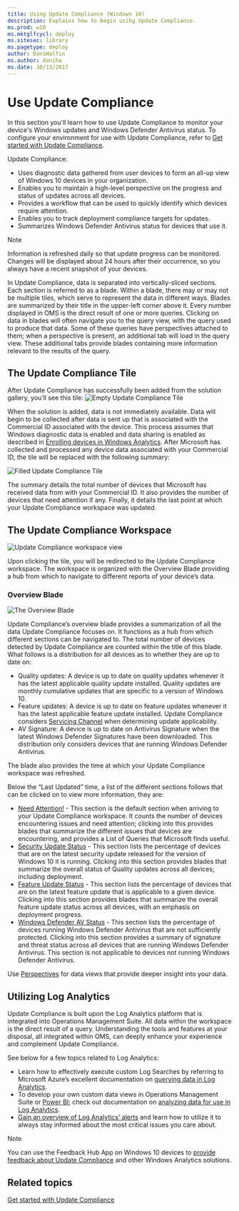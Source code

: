 ```yaml
---
title: Using Update Compliance (Windows 10)
description: Explains how to begin usihg Update Compliance.
ms.prod: w10
ms.mktglfcycl: deploy
ms.sitesec: library
ms.pagetype: deploy
author: DaniHalfin
ms.author: daniha
ms.date: 10/13/2017
---
```


# Use Update Compliance

In this section you'll learn how to use Update Compliance to monitor your device's Windows updates and Windows Defender Antivirus status. To configure your environment for use with Update Compliance, refer to [Get started with Update Compliance](update-compliance-get-started.md).


Update Compliance: 
- Uses diagnostic data gathered from user devices to form an all-up view of Windows 10 devices in your organization. 
- Enables you to maintain a high-level perspective on the progress and status of updates across all devices.
- Provides a workflow that can be used to quickly identify which devices require attention. 
- Enables you to track deployment compliance targets for updates.
- Summarizes Windows Defender Antivirus status for devices that use it.

>[!NOTE]
>Information is refreshed daily so that update progress can be monitored. Changes will be displayed about 24 hours after their occurrence, so you always have a recent snapshot of your devices.

In Update Compliance, data is separated into vertically-sliced sections. Each section is referred to as a blade. Within a blade, there may or may not be multiple tiles, which serve to represent the data in different ways. Blades are summarized by their title in the upper-left corner above it. Every number displayed in OMS is the direct result of one or more queries. Clicking on data in blades will often navigate you to the query view, with the query used to produce that data. Some of these queries have perspectives attached to them; when a perspective is present, an additional tab will load in the query view. These additional tabs provide blades containing more information relevant to the results of the query.

## The Update Compliance Tile

After Update Compliance has successfully been added from the solution gallery, you’ll see this tile:
![Empty Update Compliance Tile](images/uc-emptyworkspacetile.png)

When the solution is added, data is not immediately available. Data will begin to be collected after data is sent up that is associated with the Commercial ID associated with the device. This process assumes that Windows diagnostic data is enabled and data sharing is enabled as described in [Enrolling devices in Windows Analytics](windows-analytics-get-started.md). After Microsoft has collected and processed any device data associated with your Commercial ID, the tile will be replaced with the following summary:

![Filled Update Compliance Tile](images/uc-filledworkspacetile.png)

The summary details the total number of devices that Microsoft has received data from with your Commercial ID. It also provides the number of devices that need attention if any. Finally, it details the last point at which your Update Compliance workspace was updated. 

## The Update Compliance Workspace

![Update Compliance workspace view](images/uc-filledworkspaceview.png)

Upon clicking the tile, you will be redirected to the Update Compliance workspace. The workspace is organized with the Overview Blade providing a hub from which to navigate to different reports of your device’s data. 

### Overview Blade

![The Overview Blade](images/uc-overviewblade.png)

Update Compliance’s overview blade provides a summarization of all the data Update Compliance focuses on. It functions as a hub from which different sections can be navigated to. The total number of devices detected by Update Compliance are counted within the title of this blade. What follows is a distribution for all devices as to whether they are up to date on:
* Quality updates: A device is up to date on quality updates whenever it has the latest applicable quality update installed. Quality updates are monthly cumulative updates that are specific to a version of Windows 10.
* Feature updates: A device is up to date on feature updates whenever it has the latest applicable feature update installed. Update Compliance considers [Servicing Channel](waas-overview.md#servicing-channels) when determining update applicability. 
* AV Signature: A device is up to date on Antivirus Signature when the latest Windows Defender Signatures have been downloaded. This distribution only considers devices that are running Windows Defender Antivirus. 

The blade also provides the time at which your Update Compliance workspace was refreshed. 

Below the “Last Updated” time, a list of the different sections follows that can be clicked on to view more information, they are:
* [Need Attention!](update-compliance-need-attention.md) - This section is the default section when arriving to your Update Compliance workspace. It counts the number of devices encountering issues and need attention; clicking into this provides blades that summarize the different issues that devices are encountering, and provides a List of Queries that Microsoft finds useful.
* [Security Update Status](update-compliance-security-update-status.md) - This section lists the percentage of devices that are on the latest security update released for the version of Windows 10 it is running. Clicking into this section provides blades that summarize the overall status of Quality updates across all devices; including deployment. 
* [Feature Update Status](update-compliance-feature-update-status.md) - This section lists the percentage of devices that are on the latest feature update that is applicable to a given device. Clicking into this section provides blades that summarize the overall feature update status across all devices, with an emphasis on deployment progress. 
* [Windows Defender AV Status](update-compliance-wd-av-status.md) - This section lists the percentage of devices running Windows Defender Antivirus that are not sufficiently protected. Clicking into this section provides a summary of signature and threat status across all devices that are running Windows Defender Antivirus. This section is not applicable to devices not running Windows Defender Antivirus.  

Use [Perspectives](update-compliance-perspectives.md) for data views that provide deeper insight into your data.

## Utilizing Log Analytics

Update Compliance is built upon the Log Analytics platform that is integrated into Operations Management Suite. All data within the workspace is the direct result of a query. Understanding the tools and features at your disposal, all integrated within OMS, can deeply enhance your experience and complement Update Compliance. 

See below for a few topics related to Log Analytics: 
* Learn how to effectively execute custom Log Searches by referring to Microsoft Azure’s excellent documentation on [querying data in Log Analytics](https://docs.microsoft.com/azure/log-analytics/log-analytics-log-searches).
* To develop your own custom data views in Operations Management Suite or [Power BI](https://powerbi.microsoft.com/); check out documentation on [analyzing data for use in Log Analytics](https://docs.microsoft.com/azure/log-analytics/log-analytics-dashboards). 
* [Gain an overview of Log Analytics’ alerts](https://docs.microsoft.com/azure/log-analytics/log-analytics-alerts) and learn how to utilize it to always stay informed about the most critical issues you care about. 

>[!NOTE]
>You can use the Feedback Hub App on Windows 10 devices to [provide feedback about Update Compliance](feedback-hub://?referrer=itProDocs&tabid=2&contextid=797) and other Windows Analytics solutions. 

## Related topics

[Get started with Update Compliance](update-compliance-get-started.md)